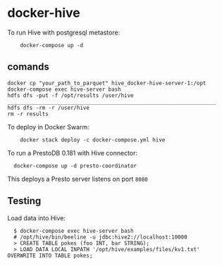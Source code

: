 # docker-hive
To run Hive with postgresql metastore:
```
    docker-compose up -d
```
## comands
```
docker cp "your_path_to_parquet" hive_docker-hive-server-1:/opt
docker-compose exec hive-server bash
hdfs dfs -put -f /opt/results /user/hive
__________________________________________________________________
hdfs dfs -rm -r /user/hive
rm -r results

```
To deploy in Docker Swarm:
```
    docker stack deploy -c docker-compose.yml hive
```

To run a PrestoDB 0.181 with Hive connector:

```
  docker-compose up -d presto-coordinator
```

This deploys a Presto server listens on port `8080`

## Testing
Load data into Hive:
```
  $ docker-compose exec hive-server bash
  # /opt/hive/bin/beeline -u jdbc:hive2://localhost:10000
  > CREATE TABLE pokes (foo INT, bar STRING);
  > LOAD DATA LOCAL INPATH '/opt/hive/examples/files/kv1.txt' OVERWRITE INTO TABLE pokes;
